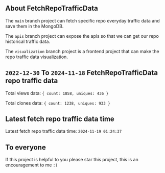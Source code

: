 ## About FetchRepoTrafficData

The `main` branch project can fetch specific repo everyday traffic data and save them in the MongoDB.

The `apis` branch project can expose the apis so that we can get our repo historical traffic data.

The `visualization` branch project is a frontend project that can make the repo traffic data visualization.

## `2022-12-30` To `2024-11-18` FetchRepoTrafficData repo traffic data

Total views data: `{ count: 1858, uniques: 436 }`

Total clones data: `{ count: 1238, uniques: 933 }`

## Latest fetch repo traffic data time

Latest fetch repo traffic data time: `2024-11-19 01:24:37`

## To everyone

If this project is helpful to you please star this project, this is an encouragement to me `:)`




